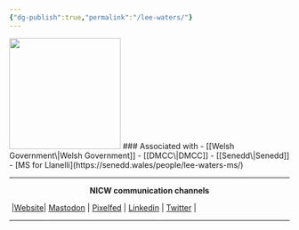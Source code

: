 ```yaml
---
{"dg-publish":true,"permalink":"/lee-waters/"}
---
```


<img src="https://business.senedd.wales/UserData/8/7/9/Info00004978/bigpic.jpg"  height="200">
### Associated with
- [[Welsh Government\|Welsh Government]]
	- [[DMCC\|DMCC]]
- [[Senedd\|Senedd]]
	- [MS for Llanelli](https://senedd.wales/people/lee-waters-ms/)


***
<p style="text-align: center;font-weight:bold";>NICW communication channels</p>

󠁧 |[Website](https://nationalinfrastructurecommission.wales)| [Mastodon](https://toot.wales/@NICW) | [Pixelfed](https://pix.toot.wales/NICW) | [Linkedin](https://www.linkedin.com/company/26268509/) | [Twitter](https://twitter.com/InfraCommCymru) |
***
